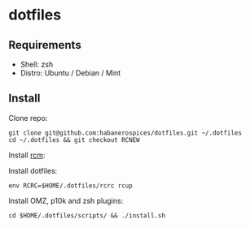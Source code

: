 # dotfiles

## Requirements

* Shell: zsh
* Distro: Ubuntu / Debian / Mint

## Install 

Clone repo:

    git clone git@github.com:habanerospices/dotfiles.git ~/.dotfiles
    cd ~/.dotfiles && git checkout RCNEW

Install [rcm](https://github.com/thoughtbot/rcm):

Install dotfiles:

    env RCRC=$HOME/.dotfiles/rcrc rcup

Install OMZ, p10k and zsh plugins:

    cd $HOME/.dotfiles/scripts/ && ./install.sh
    

